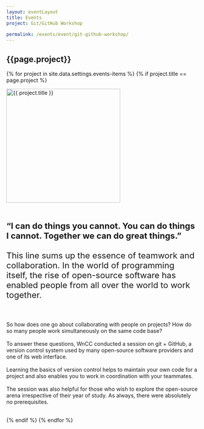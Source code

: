 ```yaml
---
layout: eventLayout
title: Events
project: Git/GitHub Workshop
    
permalink: /events/event/git-github-workshop/
---
```


<h2 class="display1 m-3 p-3 text-center">{{page.project}}</h2>

{% for project in site.data.settings.events-items %}
{% if project.title == page.project %}
<div>
    <img src="{{ site.baseurl }}/{{ project.image }}"  width = "300" height="300" alt="{{ project.title }}" class="border rounded img-soc">
</div>

<div>
    <p class="display3" style = "font-size:22px;" >
        <br>
        <b>“I can do things you cannot. You can do things I cannot. Together we can do great things.”</b>
<br><br>
This line sums up the essence of teamwork and collaboration. In the world of programming itself, the rise of open-source software has enabled people from all over the world to work together.

<br><br>
    So how does one go about collaborating with people on projects? How do so many people work simultaneously on the same code base?
<br><br>
    To answer these questions, WnCC conducted a session on git + GitHub, a version control system used by many open-source software providers and one of its web interface.
<br><br>
Learning the basics of version control helps to maintain your own code for a project and also enables you to work in coordination with your teammates.
<br><br>
The session was also helpful for those who wish to explore the open-source arena irrespective of their year of study. As always, there were absolutely no prerequisites.
<br><br>
    </p>
</div>
{% endif %}
{% endfor %}

